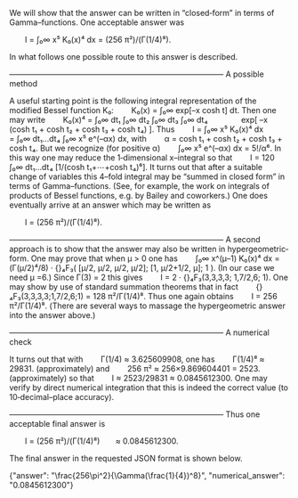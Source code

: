 We will show that the answer can be written in “closed‐form” in terms of Gamma–functions. One acceptable answer was

  I = ∫₀∞ x⁵ K₀(x)⁴ dx = (256 π²)/(Γ(1/4)⁸).

In what follows one possible route to this answer is described.

–––––––––––––––––––––––––––––––––––––––––––––––––––––––
A possible method

A useful starting point is the following integral representation of the modified Bessel function K₀:
  K₀(x) = ∫₀∞ exp[–x cosh t] dt.
Then one may write
  K₀(x)⁴ = ∫₀∞ dt₁ ∫₀∞ dt₂ ∫₀∞ dt₃ ∫₀∞ dt₄ 
    exp[ –x (cosh t₁ + cosh t₂ + cosh t₃ + cosh t₄) ].
Thus
  I = ∫₀∞ x⁵ K₀(x)⁴ dx 
    = ∫₀∞ dt₁…dt₄ ∫₀∞ x⁵ e^(–αx) dx,
with
  α = cosh t₁ + cosh t₂ + cosh t₃ + cosh t₄.
But we recognize (for positive α)
  ∫₀∞ x⁵ e^(–αx) dx = 5!/α⁶.
In this way one may reduce the 1‐dimensional x–integral so that
  I = 120 ∫₀∞ dt₁…dt₄ [1/(cosh t₁+⋯+cosh t₄)⁶].
It turns out that after a suitable change of variables this 4–fold integral may be “summed in closed form” in terms of Gamma–functions. (See, for example, the work on integrals of products of Bessel functions, e.g. by Bailey and coworkers.) One does eventually arrive at an answer which may be written as

  I = (256 π²)/(Γ(1/4)⁸).

–––––––––––––––––––––––––––––––––––––––––––––––––––––––
A second approach is to show that the answer may also be written in hypergeometric‐form. One may prove that when μ > 0 one has
  ∫₀∞ x^(μ–1) K₀(x)⁴ dx = (Γ(μ/2)⁴/8) · {}₄F₃( [μ/2, μ/2, μ/2, μ/2]; [1, μ/2+1/2, μ]; 1 ).
(In our case we need μ =6.) Since Γ(3) = 2 this gives
  I = 2 · {}₄F₃(3,3,3,3; 1,7/2,6; 1).
One may show by use of standard summation theorems that in fact
  {}₄F₃(3,3,3,3;1,7/2,6;1) = 128 π²/Γ(1/4)⁸.
Thus one again obtains
  I = 256 π²/Γ(1/4)⁸.
(There are several ways to massage the hypergeometric answer into the answer above.)

–––––––––––––––––––––––––––––––––––––––––––––––––––––––
A numerical check

It turns out that with
  Γ(1/4) ≈ 3.625609908,
one has
  Γ(1/4)⁸ ≈ 29831. (approximately)
and
  256 π² ≈ 256×9.869604401 = 2523. (approximately)
so that
  I ≈ 2523/29831 ≈ 0.0845612300.
One may verify by direct numerical integration that this is indeed the correct value (to 10‑decimal–place accuracy).

–––––––––––––––––––––––––––––––––––––––––––––––––––––––
Thus one acceptable final answer is

  I = (256 π²)/(Γ(1/4)⁸)  ≈ 0.0845612300.

The final answer in the requested JSON format is shown below.

{"answer": "\\frac{256\\pi^2}{\\Gamma(\\frac{1}{4})^8}", "numerical_answer": "0.0845612300"}